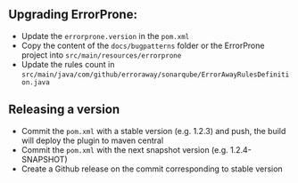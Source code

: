 ## Upgrading ErrorProne:

- Update the `errorprone.version` in the `pom.xml`
- Copy the content of the `docs/bugpatterns` folder or the ErrorProne project into `src/main/resources/errorprone`
- Update the rules count in `src/main/java/com/github/erroraway/sonarqube/ErrorAwayRulesDefinition.java`

## Releasing a version

- Commit the `pom.xml` with a stable version (e.g. 1.2.3) and push, the build will deploy the plugin to maven central
- Commit the `pom.xml` with the next snapshot version (e.g. 1.2.4-SNAPSHOT)
- Create a Github release on the commit corresponding to stable version

